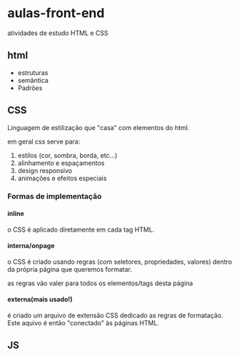 # aulas-front-end

 atividades de estudo HTML e CSS

## html

- estruturas
- semântica
- Padrões

## CSS

Linguagem de estilização que "casa" com elementos do html.

em geral css serve para:

1. estilos (cor, sombra, borda, etc...)
2. alinhamento e espaçamentos
3. design responsivo
4. animações e efeitos especiais


### Formas de implementação

#### inline

o CSS é aplicado diretamente em cada tag HTML.

#### interna/onpage

o CSS é criado usando regras (com seletores, propriedades, valores) dentro da própria página que queremos formatar.

as regras vão valer para todos os elementos/tags desta página

#### externa(mais usado!)

é criado um arquivo de extensão CSS dedicado as regras de formatação. Este aquivo é então "conectado" às páginas HTML.

## JS